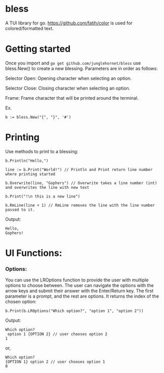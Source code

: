 # bless
A TUI library for go. https://github.com/fatih/color is used for colored/formatted text.

# Getting started
Once you import and `go get github.com/junglehornet/bless` use bless.New() to create a new blessing. Parameters are in order as follows:

Selector Open: Opening character when selecting an option.

Selector Close: Closing character when selecting an option.


Frame: Frame character that will be printed around the terminal.

Ex.
```
b := bless.New("{", "}", '#')
```

# Printing

Use methods to print to a blessing:
```
b.Println("Hello,")

line := b.Print("World!") // Println and Print return line number where printing started

b.Overwrite(line, "Gophers") // Overwrite takes a line number (int) and overwrites the line with new text

b.Print("!\n this is a new line")

b.RmLine(line + 1) // RmLine removes the line with the line number passed to it.
```
Output:
```
Hello,
Gophers!
```

# UI Functions:

### Options:
You can use the LROptions function to provide the user with multiple options to choose between. The user can navigate the options with the arrow keys and submit their answer with the Enter/Return key. The first parameter is a prompt, and the rest are options. It returns the index of the chosen option:
```
b.Print(b.LROptions("Which option?", "option 1", "option 2"))
```
Output:
```
Which option?
 option 1 {OPTION 2} // user chooses option 2
1
```
or,
```
Which option?
{OPTION 1} option 2 // user chooses option 1
0
```
